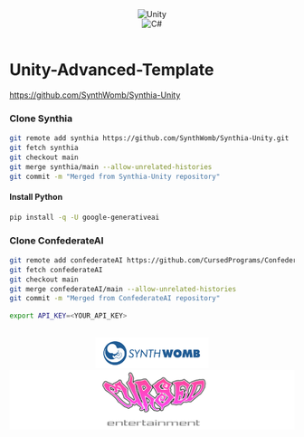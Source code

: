<div align="center"> 
  <img alt="Unity" src="https://img.shields.io/badge/unity%20-%23323330.svg?&style=for-the-badge&logo=unity&logoColor=white"/>  
</div>
<div align="center">
  <img alt="C#" src="https://img.shields.io/badge/C%23-%23323330.svg?&style=for-the-badge&logo=csharp&logoColor=white"/> 
</div>
<br>

# Unity-Advanced-Template

https://github.com/SynthWomb/Synthia-Unity
### Clone Synthia
```bash
git remote add synthia https://github.com/SynthWomb/Synthia-Unity.git
git fetch synthia
git checkout main
git merge synthia/main --allow-unrelated-histories
git commit -m "Merged from Synthia-Unity repository"
```
#### Install Python

```bash
pip install -q -U google-generativeai
```
### Clone ConfederateAI
```bash
git remote add confederateAI https://github.com/CursedPrograms/ConfederateAI.git
git fetch confederateAI
git checkout main
git merge confederateAI/main --allow-unrelated-histories
git commit -m "Merged from ConfederateAI repository"
```
```bash
export API_KEY=<YOUR_API_KEY>
```
<br>

<div align="center">
<a href="https://github.com/SynthWomb" target="_blank" align="center">
    <img src="https://github.com/SynthWomb/synth.womb/blob/main/logos/synthwomb07.png"
        alt="SynthWomb" style="width:200px;"/>
</a>

<a href="https://cursed-entertainment.itch.io/" target="_blank">
    <img src="https://github.com/CursedPrograms/cursedentertainment/raw/main/images/logos/logo-wide-grey.png"
        alt="CursedEntertainment Logo">
</a>
